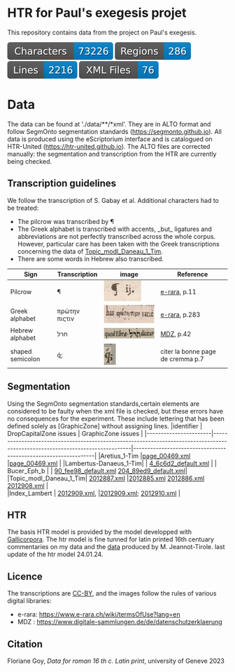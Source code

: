# HTR for Paul's exegesis projet
 
This repository contains data from the project on Paul's exegesis.

![characters badge](badges/characters.svg) ![regions badge](badges/regions.svg) ![lines badge](badges/lines.svg) ![files badge](badges/files.svg)

# Data

The data can be found at './data/**/*xml'. They are in ALTO format and follow SegmOnto segmentation standards (https://segmonto.github.io). All data is produced using the eScriptorium interface and is catalogued on HTR-United (https://htr-united.github.io). The ALTO files are corrected manually: the segmentation and transcription from the HTR are currently being checked.

## Transcription guidelines

We follow the transcription of S. Gabay et al. Additional characters had to be treated:

- The pilcrow was transcribed by  ¶
- The Greek alphabet is transcribed with accents, \_but\_ ligatures and abbreviations are not perfectly transcribed across the whole corpus. However, particular care has been taken with the Greek transcriptions concerning the data of  [Topic_modl_Daneau_1_Tim](data/Topic_modl_Daneau_1_Tim). 
- There are some words in Hebrew also transcribed. 

| Sign           | Transcription | image                                                                                                                                     | Reference                                                                |
|----------------|---------------|-------------------------------------------------------------------------------------------------------------------------------------------|--------------------------------------------------------------------------|
| Pilcrow        | ¶             | <img src="https://github.com/FourbeFlo/Lambertus/blob/main/images/piedDeMouche_1.jpg" alt="Pillcrow" width="85" height="47">              | [e-rara](https://doi.org/10.3931/e-rara-6338), p.11                      |    
|Greek alphabet  | πρώτην πιςτιν | <img src="https://github.com/FourbeFlo/Lambertus/blob/main/images/greek_alphabet.jpg" alt="Greek alphabet" width="196" height="41">       | [e-rara](https://doi.org/10.3931/e-rara-6338), p.283                     |
|Hebrew alphabet | חרל           | <img src="https://github.com/FourbeFlo/Lambertus/blob/main/images/ps_90_fee98_default.jpg" alt="Hebrew alphabet" width="154" height="24"> | [MDZ](https://mdz-nbn-resolving.de/urn:nbn:de:bvb:12-bsb00035303-6), p.42|
|shaped semicolon| q́;            | <img src="https://github.com/FourbeFlo/Lambertus/blob/main/images/semi-colon%20shapped.png" alt="semi-colon" width="27" height="48">       |citer la bonne page de cremma p.7                                        |             

## Segmentation   
Using the SegmOnto segmentation standards,certain elements are considered to be faulty when the xml file is checked, but these errors have no consequences for the experiment.
These include lettering that has been defined solely as [GraphicZone] without assigning lines. 
|identifier             | DropCapitalZone issues                                                                                                        | GraphicZone issues                                             |
|-----------------------|-------------------------------------------------------------------------------------------------------------------------------|----------------------------------------------------------------|
|Aretius_1-Tim          |[page_00469.xml](data/Aretius_1-Tim/page_00469.xml)                                                                            |[page_00469.xml](data/Aretius_1-Tim/page_00469.xml)             |
|Lambertus-Danaeus_1-Tim|                                                                                                                               | [4_6c6d2_default.xml](data/Daneau_1-Tim/4_6c6d2_default.xml)   |
|	Bucer_Eph_b           |                                                                                                                               | [90_fee98_default.xml](data/Bucer_Eph_b/90_fee98_default.xml)                                                                                                                                                                                     [204_89ed9_default.xml](data/Bucer_Eph_b/204_89ed9_default.xml)|
|Topic_modl_Daneau_1_Tim| [2012887.xml](data/Topic_modl_Daneau_1_Tim/2012887.xml)                                                                       |[2012885.xml](data/Topic_modl_Daneau_1_Tim/2012885.xml)                                                                                                                                                                                           [2012886.xml](data/Topic_modl_Daneau_1_Tim/2012886.xml)                                                                                                                                                                                           [2012908.xml](data/Topic_modl_Daneau_1_Tim/2012908.xml)         |    
|Index_Lambert          | [2012909.xml](data/index_Lambert/2012909.xml),                                                                                |[2012909.xml](data/index_Lambert/2012909.xml);                                                                                                                                                                                                    [2012910.xml](data/index_Lambert/2012910.xml)                   |


## HTR
The basis HTR model is provided by the model developped with [Gallicorpora](https://github.com/Gallicorpora/Segmentation-and-HTR-Models). 
The htr model is fine tunned for latin printed 16th centuary commentaries on my data and the [data](https://github.com/FoNDUE-HTR/FONDUE-LA-PRINT-16) produced by M. Jeannot-Tirole.
last update of the htr model 24.01.24.

## Licence 
The transcriptions are [CC-BY](https://creativecommons.org/licenses/by/4.0), and the images follow the rules of various digital libraries:
- e-rara: https://www.e-rara.ch/wiki/termsOfUse?lang=en
- MDZ : https://www.digitale-sammlungen.de/de/datenschutzerklaerung
  
## Citation
Floriane Goy, _Data for roman 16 th c. Latin print_,  university of Geneve 2023
 
